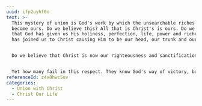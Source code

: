 ```yaml
---
uuid: ifp2uyhf0o
text: >-
  This mystery of union is God's work by which the unsearchable riches of Christ
  become ours. Do we believe this? All that is Christ's is ours. Do we believe
  that God has given us His holiness, perfection, life, power and riches? God
  has joined us to Christ causing Him to be our head, our trunk and our food.


  Do we believe that Christ is now our righteousness and sanctification and redemption? Do we believe He is presently living out His life in us? God has indeed invited us, nay, He has commanded us to believe. Our union with Christ is patterned after the union of Christ with God; therefore, His patience, gentleness, purity and goodness are all ours. Just as in initial salvation we previously believed Him to be our righteousness, so today let us likewise believe Him to be our holiness.


  Yet how many fail in this respect. They know God's way of victory, but they do not have the faith. They know their inability, but they do not know Christ's ability. They see the total corruption of their flesh, but they do not see the riches of Christ as God's gift to them.
referenceId: z4x8hwc5uv
categories:
  - Union with Christ
  - Christ Our Life
---
```

